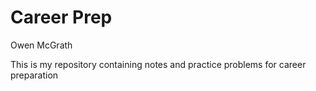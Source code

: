 # Career Prep
Owen McGrath

This is my repository containing notes and practice problems for career preparation